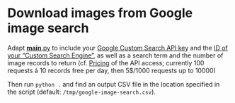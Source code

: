 # Download images from Google image search

Adapt [__main__.py](__main__.py) to include your [Google Custom Search API key](https://developers.google.com/custom-search/json-api/v1/overview) and the [ID of your “Custom Search Engine”](https://developers.google.com/custom-search/docs/xml_results#cxsp), as well as a search term and the number of image records to return (cf. [Pricing](https://developers.google.com/custom-search/json-api/v1/overview#pricing) of the API access; currently 100 requests á 10 records free per day, then 5$/1000 requests up to 10000)

Then run `python .` and find an output CSV file in the location specified in the script (default: `/tmp/google-image-search.csv`).
